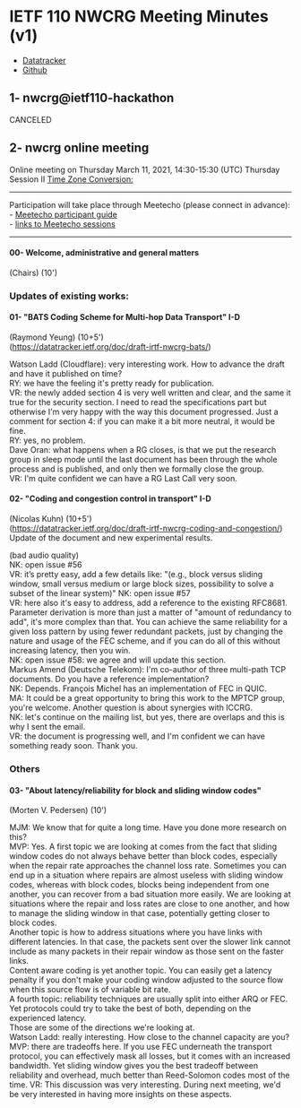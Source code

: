 # IETF 110 NWCRG Meeting Minutes (v1)

* [Datatracker](https://datatracker.ietf.org/rg/nwcrg/) 
* [Github](https://github.com/irtf-nwcrg/rg-materials/)


## 1- nwcrg@ietf110-hackathon

CANCELED

## 2- nwcrg online meeting

Online meeting on Thursday March 11, 2021, 14:30-15:30 (UTC) Thursday Session II 
[Time Zone Conversion:](https://www.timeanddate.com/worldclock/fixedtime.html?iso=20210311T1430)

------------------

Participation will take place through Meetecho (please connect in advance):    
    - [Meetecho participant guide](https://www.ietf.org/how/meetings/110/session-participant-guide/)    
    - [links to Meetecho sessions](https://datatracker.ietf.org/meeting/110/agenda)

------------------

#### 00- Welcome, administrative and general matters
(Chairs) (10')

### Updates of existing works:    

#### 01- "BATS Coding Scheme for Multi-hop Data Transport" I-D
(Raymond Yeung) (10+5')     
(https://datatracker.ietf.org/doc/draft-irtf-nwcrg-bats/)

Watson Ladd (Cloudflare): very interesting work. How to advance the draft and have it published on time?    
RY: we have the feeling it's pretty ready for publication.    
VR: the newly added section 4 is very well written and clear, and the same it true for the security section.
I need to read the specifications part but otherwise I'm very happy with the way this document progressed.
Just a comment for section 4: if you can make it a bit more neutral, it would be fine.    
RY: yes, no problem.    
Dave Oran: what happens when a RG closes, is that we put the research group in sleep mode until the last
document has been through the whole process and is published, and only then we formally close the group.    
VR: I'm quite confident we can have a RG Last Call very soon.     


#### 02- "Coding and congestion control in transport" I-D
(Nicolas Kuhn) (10+5')     
(https://datatracker.ietf.org/doc/draft-irtf-nwcrg-coding-and-congestion/)    
Update of the document and new experimental results.

(bad audio quality)    
NK: open issue #56     
VR: it’s pretty easy, add a few details like: "(e.g., block versus sliding window, small versus medium or
large block sizes, possibility to solve a subset of the linear system)"
NK: open issue #57    
VR: here also it's easy to address, add a reference to the existing RFC8681.
Parameter derivation is more than just a matter of "amount of redundancy to add", it's more complex than that.
You can achieve the same reliability for a given loss pattern by using fewer redundant packets, just by changing
the nature and usage of the FEC scheme, and if you can do all of this without increasing latency, then you win.     
NK: open issue #58: we agree and will update this section.    
Markus Amend (Deutsche Telekom): I'm co-author of three multi-path TCP documents. Do you have a reference implementation?        
NK: Depends. François Michel has an implementation of FEC in QUIC.    
MA: It could be a great opportunity to bring this work to the MPTCP group, you're welcome. Another question is about synergies with ICCRG.    
NK: let's continue on the mailing list, but yes, there are overlaps and this is why I sent the email.    
VR: the document is progressing well, and I'm confident we can have something ready soon. Thank you.    


### Others

#### 03- "About latency/reliability for block and sliding window codes" 
(Morten V. Pedersen) (10')

MJM: We know that for quite a long time. Have you done more research on this?     
MVP: Yes. A first topic we are looking at comes from the fact that sliding window codes do not always behave better than block codes, especially when the repair rate approaches the channel loss rate. Sometimes you can end up in a situation where repairs are almost useless with sliding window codes, whereas with block codes, blocks being independent from one another, you can recover from a bad situation more easily. We are looking at situations where the repair and loss rates are close to one another, and how to manage the sliding window in that case, potentially getting closer to block codes.    
Another topic is how to address situations where you have links with different latencies. In that case, the packets sent over the slower link cannot include as many packets in their repair window as those sent on the faster links.    
Content aware coding is yet another topic. You can easily get a latency penalty if you don't make your coding window adjusted to the source flow when this source flow is of variable bit rate.    
A fourth topic: reliability techniques are usually split into either ARQ or FEC. Yet protocols could try to take the best of both, depending on the experienced latency.    
Those are some of the directions we're looking at.    
Watson Ladd: really interesting. How close to the channel capacity are you?    
MVP: there are tradeoffs here. If you use FEC underneath the transport protocol, you can effectively mask all losses, but it comes with an increased bandwidth.
Yet sliding window gives you the best tradeoff between reliability and overhead, much better than Reed-Solomon codes most of the time.
VR: This discussion was very interesting. During next meeting, we'd be very interested in having more insights on these aspects.

